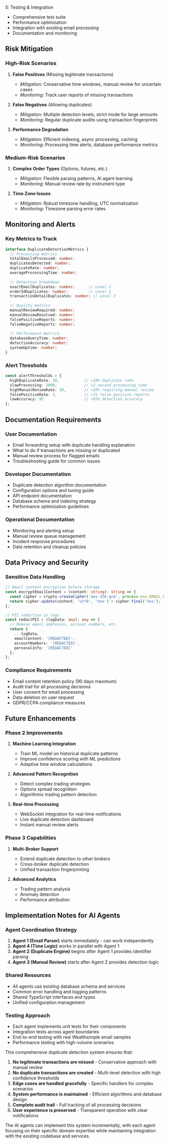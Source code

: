  5: Testing & Integration
- Comprehensive test suite
- Performance optimization
- Integration with existing email processing
- Documentation and monitoring

## Risk Mitigation

### High-Risk Scenarios
1. **False Positives** (Missing legitimate transactions)
   - *Mitigation*: Conservative time windows, manual review for uncertain cases
   - *Monitoring*: Track user reports of missing transactions

2. **False Negatives** (Allowing duplicates)
   - *Mitigation*: Multiple detection levels, strict mode for large amounts
   - *Monitoring*: Regular duplicate audits using transaction fingerprints

3. **Performance Degradation**
   - *Mitigation*: Efficient indexing, async processing, caching
   - *Monitoring*: Processing time alerts, database performance metrics

### Medium-Risk Scenarios
1. **Complex Order Types** (Options, futures, etc.)
   - *Mitigation*: Flexible parsing patterns, AI agent learning
   - *Monitoring*: Manual review rate by instrument type

2. **Time Zone Issues**
   - *Mitigation*: Robust timezone handling, UTC normalization
   - *Monitoring*: Timezone parsing error rates

## Monitoring and Alerts

### Key Metrics to Track
```typescript
interface DuplicateDetectionMetrics {
  // Processing metrics
  totalEmailsProcessed: number;
  duplicatesDetected: number;
  duplicateRate: number;
  averageProcessingTime: number;
  
  // Detection breakdown
  exactEmailDuplicates: number;      // Level 1
  orderIdDuplicates: number;         // Level 2  
  transactionDetailDuplicates: number; // Level 3
  
  // Quality metrics
  manualReviewRequired: number;
  manualReviewResolved: number;
  falsePositiveReports: number;
  falseNegativeReports: number;
  
  // Performance metrics
  databaseQueryTime: number;
  detectionAccuracy: number;
  systemUptime: number;
}
```

### Alert Thresholds
```typescript
const alertThresholds = {
  highDuplicateRate: 10,           // >10% duplicate rate
  slowProcessing: 2000,            // >2 second processing time
  highManualReviewRate: 20,        // >20% requiring manual review
  falsePositiveRate: 1,            // >1% false positive reports
  lowAccuracy: 95                  // <95% detection accuracy
};
```

## Documentation Requirements

### User Documentation
- Email forwarding setup with duplicate handling explanation
- What to do if transactions are missing or duplicated
- Manual review process for flagged emails
- Troubleshooting guide for common issues

### Developer Documentation
- Duplicate detection algorithm documentation
- Configuration options and tuning guide
- API endpoint documentation
- Database schema and indexing strategy
- Performance optimization guidelines

### Operational Documentation
- Monitoring and alerting setup
- Manual review queue management
- Incident response procedures
- Data retention and cleanup policies

## Data Privacy and Security

### Sensitive Data Handling
```typescript
// Email content encryption before storage
const encryptEmailContent = (content: string): string => {
  const cipher = crypto.createCipher('aes-256-gcm', process.env.EMAIL_ENCRYPTION_KEY);
  return cipher.update(content, 'utf8', 'hex') + cipher.final('hex');
};

// PII redaction in logs
const redactPII = (logData: any): any => {
  // Remove email addresses, account numbers, etc.
  return {
    ...logData,
    emailContent: '[REDACTED]',
    accountNumbers: '[REDACTED]',
    personalInfo: '[REDACTED]'
  };
};
```

### Compliance Requirements
- Email content retention policy (90 days maximum)
- Audit trail for all processing decisions
- User consent for email processing
- Data deletion on user request
- GDPR/CCPA compliance measures

## Future Enhancements

### Phase 2 Improvements
1. **Machine Learning Integration**
   - Train ML model on historical duplicate patterns
   - Improve confidence scoring with ML predictions
   - Adaptive time window calculations

2. **Advanced Pattern Recognition**
   - Detect complex trading strategies
   - Options spread recognition
   - Algorithmic trading pattern detection

3. **Real-time Processing**
   - WebSocket integration for real-time notifications
   - Live duplicate detection dashboard
   - Instant manual review alerts

### Phase 3 Capabilities
1. **Multi-Broker Support**
   - Extend duplicate detection to other brokers
   - Cross-broker duplicate detection
   - Unified transaction fingerprinting

2. **Advanced Analytics**
   - Trading pattern analysis
   - Anomaly detection
   - Performance attribution

## Implementation Notes for AI Agents

### Agent Coordination Strategy
1. **Agent 1 (Email Parser)** starts immediately - can work independently
2. **Agent 4 (Time Logic)** works in parallel with Agent 1
3. **Agent 2 (Duplicate Engine)** begins after Agent 1 provides identifier parsing
4. **Agent 3 (Manual Review)** starts after Agent 2 provides detection logic

### Shared Resources
- All agents use existing database schema and services
- Common error handling and logging patterns
- Shared TypeScript interfaces and types
- Unified configuration management

### Testing Approach
- Each agent implements unit tests for their components
- Integration tests across agent boundaries
- End-to-end testing with real Wealthsimple email samples
- Performance testing with high-volume scenarios

This comprehensive duplicate detection system ensures that:

1. **No legitimate transactions are missed** - Conservative approach with manual review
2. **No duplicate transactions are created** - Multi-level detection with high confidence thresholds
3. **Edge cases are handled gracefully** - Specific handlers for complex scenarios
4. **System performance is maintained** - Efficient algorithms and database design
5. **Complete audit trail** - Full tracking of all processing decisions
6. **User experience is preserved** - Transparent operation with clear notifications

The AI agents can implement this system incrementally, with each agent focusing on their specific domain expertise while maintaining integration with the existing codebase and services.
